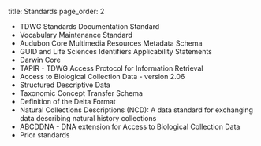 title: Standards
page_order: 2

* TDWG Standards Documentation Standard
* Vocabulary Maintenance Standard
* Audubon Core Multimedia Resources Metadata Schema
* GUID and Life Sciences Identifiers Applicability Statements
* Darwin Core
* TAPIR - TDWG Access Protocol for Information Retrieval
* Access to Biological Collection Data - version 2.06
* Structured Descriptive Data
* Taxonomic Concept Transfer Schema
* Definition of the Delta Format
* Natural Collections Descriptions (NCD): A data standard for exchanging data describing natural history collections
* ABCDDNA - DNA extension for Access to Biological Collection Data
* Prior standards

